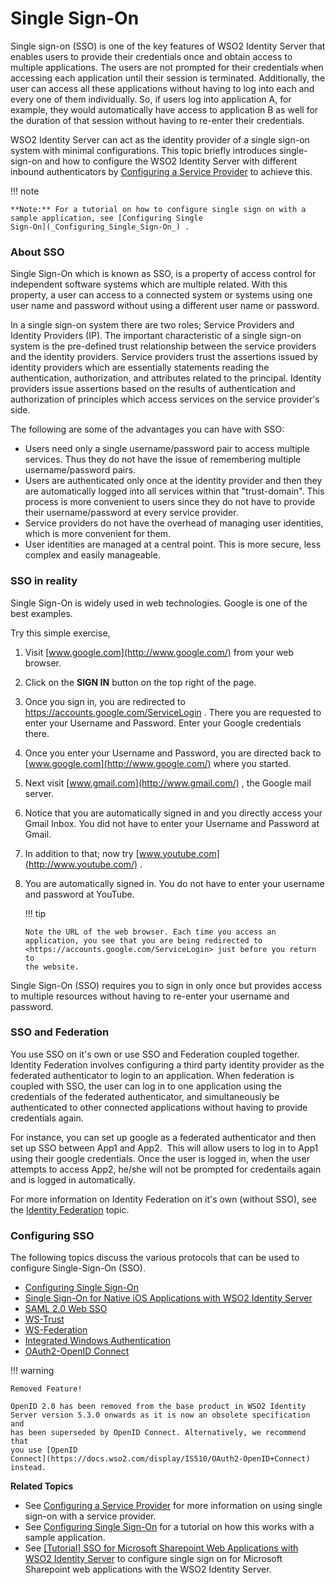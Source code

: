 # Single Sign-On

Single sign-on (SSO) is one of the key features of WSO2 Identity Server
that enables users to provide their credentials once and obtain access
to multiple applications. The users are not prompted for their
credentials when accessing each application until their session is
terminated. Additionally, the user can access all these applications
without having to log into each and every one of them individually. So,
if users log into application A, for example, they would automatically
have access to application B as well for the duration of that session
without having to re-enter their credentials.

WSO2 Identity Server can act as the identity provider of a single
sign-on system with minimal configurations. This topic briefly
introduces single-sign-on and how to configure the WSO2 Identity Server
with different inbound authenticators by [Configuring a Service
Provider](_Adding_and_Configuring_a_Service_Provider_) to achieve this.

!!! note
    
    **Note:** For a tutorial on how to configure single sign on with a
    sample application, see [Configuring Single
    Sign-On](_Configuring_Single_Sign-On_) .
    

### About SSO

Single Sign-On which is known as SSO, is a property of access control
for independent software systems which are multiple related. With this
property, a user can access to a connected system or systems using one
user name and password without using a different user name or password.

In a single sign-on system there are two roles; Service Providers and
Identity Providers (IP). The important characteristic of a single
sign-on system is the pre-defined trust relationship between the service
providers and the identity providers. Service providers trust the
assertions issued by identity providers which are essentially statements
reading the authentication, authorization, and attributes related to the
principal. Identity providers issue assertions based on the results of
authentication and authorization of principles which access services on
the service provider's side.

The following are some of the advantages you can have with SSO:

-   Users need only a single username/password pair to access multiple
    services. Thus they do not have the issue of remembering multiple
    username/password pairs.
-   Users are authenticated only once at the identity provider and then
    they are automatically logged into all services within that
    "trust-domain". This process is more convenient to users since they
    do not have to provide their username/password at every service
    provider.
-   Service providers do not have the overhead of managing user
    identities, which is more convenient for them.
-   User identities are managed at a central point. This is more secure,
    less complex and easily manageable.

### SSO in reality

Single Sign-On is widely used in web technologies. Google is one of the
best examples.

Try this simple exercise,

1.  Visit [www.google.com](http://www.google.com/) from your web
    browser.
2.  Click on the **SIGN IN** button on the top right of the page.
3.  Once you sign in, you are redirected to
    <https://accounts.google.com/ServiceLogin> . There you are requested
    to enter your Username and Password. Enter your Google credentials
    there.
4.  Once you enter your Username and Password, you are directed back to
    [www.google.com](http://www.google.com/) where you started.
5.  Next visit [www.gmail.com](http://www.gmail.com/) , the Google mail
    server.
6.  Notice that you are automatically signed in and you directly access
    your Gmail Inbox. You did not have to enter your Username and
    Password at Gmail.
7.  In addition to that; now try
    [www.youtube.com](http://www.youtube.com/) .
8.  You are automatically signed in. You do not have to enter your
    username and password at YouTube.

    !!! tip
    
        Note the URL of the web browser. Each time you access an
        application, you see that you are being redirected to
        <https://accounts.google.com/ServiceLogin> just before you return to
        the website.
    

Single Sign-On (SSO) requires you to sign in only once but provides
access to multiple resources without having to re-enter your username
and password.

### SSO and Federation

You use SSO on it's own or use SSO and Federation coupled together.
Identity Federation involves configuring a third party identity provider
as the federated authenticator to login to an application. When
federation is coupled with SSO, the user can log in to one application
using the credentials of the federated authenticator, and simultaneously
be authenticated to other connected applications without having to
provide credentials again.

For instance, you can set up google as a federated authenticator and
then set up SSO between App1 and App2.  This will allow users to log in
to App1 using their google credentials. Once the user is logged in, when
the user attempts to access App2, he/she will not be prompted for
credentails again and is logged in automatically.

For more information on Identity Federation on it's own (without SSO),
see the [Identity
Federation](https://docs.wso2.com/display/IS530/Identity+Federation)
topic.

### Configuring SSO

The following topics discuss the various protocols that can be used to
configure Single-Sign-On (SSO).

-   [Configuring Single Sign-On](_Configuring_Single_Sign-On_)
-   [Single Sign-On for Native iOS Applications with WSO2 Identity
    Server](_Single_Sign-On_for_Native_iOS_Applications_with_WSO2_Identity_Server_)
-   [SAML 2.0 Web SSO](_SAML_2.0_Web_SSO_)
-   [WS-Trust](_WS-Trust_)
-   [WS-Federation](_WS-Federation_)
-   [Integrated Windows
    Authentication](_Integrated_Windows_Authentication_)
-   [OAuth2-OpenID Connect](_OAuth2-OpenID_Connect_)

!!! warning
    
    Removed Feature!
    
    OpenID 2.0 has been removed from the base product in WSO2 Identity
    Server version 5.3.0 onwards as it is now an obsolete specification and
    has been superseded by OpenID Connect. Alternatively, we recommend that
    you use [OpenID
    Connect](https://docs.wso2.com/display/IS510/OAuth2-OpenID+Connect)
    instead.
    

**Related Topics**

-   See [Configuring a Service
    Provider](_Adding_and_Configuring_a_Service_Provider_) for more
    information on using single sign-on with a service provider.
-   See [Configuring Single Sign-On](_Configuring_Single_Sign-On_) for a
    tutorial on how this works with a sample application.
-   See [\[Tutorial\] SSO for Microsoft Sharepoint Web Applications with
    WSO2 Identity
    Server](http://wso2.com/library/tutorials/2015/05/tutorial-sso-for-microsoft-sharepoint-web-applications-with-wso2-identity-server/)
    to configure single sign on for Microsoft Sharepoint web
    applications with the WSO2 Identity Server.
